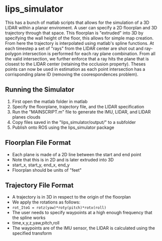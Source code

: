 # lips_simulator

This has a bunch of matlab scripts that allows for the simulation of a 3D LIDAR within a planar enviroment.
A user can specify a 2D floorplan and 3D trajectory through that space.
This floorplan is "extruded" into 3D by specifying the wall height of the floor, this allows for simple map creation.
From here the trajectory is interpolated using matlab's spline functions.
At each timestep a set of "rays" from the LIDAR center are shot out and ray-polygon intersection is performed for each ray plane combination.
From all the valid intersection, we further enforce that a ray hits the plane that is closest to the LIDAR center (retaining the occlusion property).
Theses points can now be used in estimation as each point intersection has a corrisponding plane ID (removing the coorespondences problem).

## Running the Simulator

1. First open the matlab folder in matlab
2. Specify the floorplane, trajectory file, and the LIDAR specification
3. Run the "MAINSCRIPT.m" file to generate the IMU, LIDAR, and LIDAR planes clouds
4. Copy files saved in the "lips_simulator/output/" to a subfolder
5. Publish onto ROS using the lips_simulator package


## Floorplan File Format

* Each plane is made of a 2D line between the start and end point
* Note that this is in 2D and is later extruded into 3D
* start_x, start_y, end_x, end_y
* Floorplan should be units of "feet"


## Trajectory File Format

* A trajectory is in 3D in respect to the origin of the floorplan
* We apply the rotations as follows:
* `rot_ItoG = rotz(yaw)*roty(pitch)*rotx(roll)`
* The user needs to specify waypoints at a high enough frequency that the spline works
* time,x,y,z,yaw,pitch,roll
* The waypoints are of the IMU sensor, the LIDAR is calculated using the specified transform

